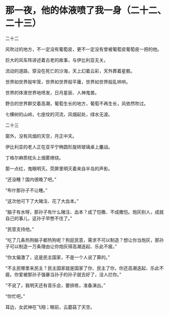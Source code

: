 那一夜，他的体液喷了我一身（二十二、二十三）
====

			

二十二

风吹过的地方，不一定没有葡萄皮，更不一定没有曾被葡萄皮葡萄皮一把的他。

巨大的风车阵讲述着古老的故事，与伊比利亚无关。

流动的道路，穿没在死亡的沙海，天上幻着云彩，天外葬着星骸。

世界如世界般牢笼，世界如世界般平庸，世界如世界般乱哄哄。

世界的体液世界地喷发，日月星辰、人神鬼兽。

野合的世界群交着高潮，葡萄生长的地方，葡萄不再生长，风依然吹过。

七棵树的山岭，七座坟的河流，风烟起处，绿水无波。

二十三

窗外，没有风烟的天空，月正中天。

伊比利亚的老人正在亚平宁椭圆形旋转玻璃桌上鏖战。

丁格尔麻质枕头上烟雾缭绕。

那一点红，鬼眼明灭。荧屏里明灭着来自半岛的声影。

“还没睡？国内很晚了吧。”

“布什那孙子不让睡。”

“这次他可下了大赌注、花了大血本。”

“脑子有水呀，那孙子有什么赌注、血本？成了恺撒、不成撒恺。炮灰别人，成就自己的事儿，这孙子早憋不住了。”

“民意支持他。”

“吃了几条热狗脑子都热狗呢？狗屁民意，需求不可以制造？想让你当炮灰，那孙子可以制造一万条理由让你炮灰得高潮迭起、乐此不疲。”

“你太偏激了，这是民主国家，不是一个人说了算的。”

“不主民哪里来民主？民主国家就是国家了你、民主了你，你还高潮迭起、乐此不疲。你爱被那孙子强暴当孙子的孙子就去好了，没人拦你。”

“不说了，我明天还有音乐会，要排练，准备演出。”

“你忙吧。”

耳边，女武神在飞翔；眼前，云蘑菇了天空。
